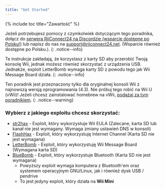 ```yaml
---
title: "Get Started"
---
```


{% include toc title="Zawartość" %}

Jeżeli potrzebujesz pomocy z czymkolwiek dotyczącym tego poradnika, dołącz do [serwera RiiConnect24 na Discordzie (wsparcie dostępne po Polsku!)](https://discord.gg/b4Y7jfD) lub napisz do nas na [support@riiconnect24.net](mailto:support@riiconnect24.net). (Wsparcie również dostępne po Polsku.).
{: .notice--info}

Te instrukcje zakładają, że korzystasz z karty SD aby przerobić Twoją konsolę Wii, jednak możesz również skorzystać z urządzenia USB. Jednakże, exploit LetterBomb wymaga karty SD z powodu tego jak Wii Message Board działa.
{: .notice--info}

Ten poradnik jest przeznaczony tylko dla oryginalnej konsoli Wii z najnowszą wersją oprogramowania (4.3). Nie próbuj tego robić na Wii U (vWii)! Jeżeli chcesz zainstalować homebrew na vWii, [podążaj za tym poradnikiem](https://wiiuguide.xyz/#/vwii/).
{: .notice--warning}

### Wybierz z jakiego exploitu chcesz skorzystać:

- [str2hax](str2hax) - Exploit, który wykorzystuje Wii EULA (Zalecane, karta SD lub kanał nie jest wymagany. Wymaga zmiany ustawień DNS w konsoli)
- [FlashHax](flashhax) - Exploit, który wykorzystuję Internet Channel (Karta SD nie jest wymagana)
- [LetterBomb](letterbomb) - Exploit, który wykorzystuję Wii Message Board (Wymagana karta SD)
- [BlueBomb](bluebomb) - Exploit, który wykorzystuje Bluetooth (Karta SD nie jest wymagana)
    * Powyższy exploit wymaga komputera z Bluetooth'em oraz systemem operacyjnym GNU/Linux, jak i również dysk USB / pendrive
    * To jest jedyny exploit, który działa na **Wii Mini**

